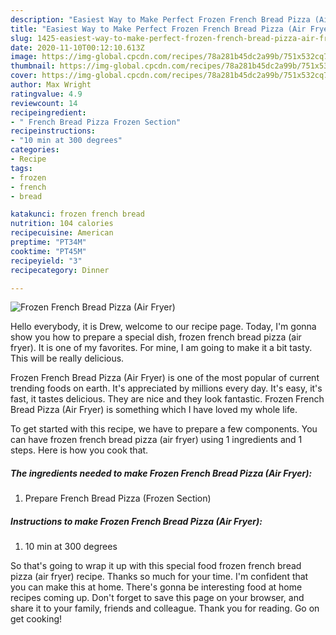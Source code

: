 ```yaml
---
description: "Easiest Way to Make Perfect Frozen French Bread Pizza (Air Fryer)"
title: "Easiest Way to Make Perfect Frozen French Bread Pizza (Air Fryer)"
slug: 1425-easiest-way-to-make-perfect-frozen-french-bread-pizza-air-fryer
date: 2020-11-10T00:12:10.613Z
image: https://img-global.cpcdn.com/recipes/78a281b45dc2a99b/751x532cq70/frozen-french-bread-pizza-air-fryer-recipe-main-photo.jpg
thumbnail: https://img-global.cpcdn.com/recipes/78a281b45dc2a99b/751x532cq70/frozen-french-bread-pizza-air-fryer-recipe-main-photo.jpg
cover: https://img-global.cpcdn.com/recipes/78a281b45dc2a99b/751x532cq70/frozen-french-bread-pizza-air-fryer-recipe-main-photo.jpg
author: Max Wright
ratingvalue: 4.9
reviewcount: 14
recipeingredient:
- " French Bread Pizza Frozen Section"
recipeinstructions:
- "10 min at 300 degrees"
categories:
- Recipe
tags:
- frozen
- french
- bread

katakunci: frozen french bread 
nutrition: 104 calories
recipecuisine: American
preptime: "PT34M"
cooktime: "PT45M"
recipeyield: "3"
recipecategory: Dinner

---
```



![Frozen French Bread Pizza (Air Fryer)](https://img-global.cpcdn.com/recipes/78a281b45dc2a99b/751x532cq70/frozen-french-bread-pizza-air-fryer-recipe-main-photo.jpg)

Hello everybody, it is Drew, welcome to our recipe page. Today, I'm gonna show you how to prepare a special dish, frozen french bread pizza (air fryer). It is one of my favorites. For mine, I am going to make it a bit tasty. This will be really delicious.



Frozen French Bread Pizza (Air Fryer) is one of the most popular of current trending foods on earth. It's appreciated by millions every day. It's easy, it's fast, it tastes delicious. They are nice and they look fantastic. Frozen French Bread Pizza (Air Fryer) is something which I have loved my whole life.


To get started with this recipe, we have to prepare a few components. You can have frozen french bread pizza (air fryer) using 1 ingredients and 1 steps. Here is how you cook that.

<!--inarticleads1-->

##### The ingredients needed to make Frozen French Bread Pizza (Air Fryer):

1. Prepare  French Bread Pizza (Frozen Section)




<!--inarticleads2-->

##### Instructions to make Frozen French Bread Pizza (Air Fryer):

1. 10 min at 300 degrees




So that's going to wrap it up with this special food frozen french bread pizza (air fryer) recipe. Thanks so much for your time. I'm confident that you can make this at home. There's gonna be interesting food at home recipes coming up. Don't forget to save this page on your browser, and share it to your family, friends and colleague. Thank you for reading. Go on get cooking!
